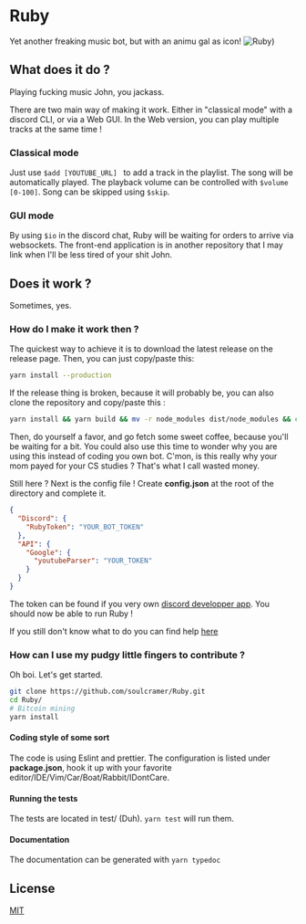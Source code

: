 # Ruby

Yet another freaking music bot, but with an animu gal as icon!
![Ruby](https://i.pinimg.com/736x/95/6a/72/956a72e128f787f1c7af24b33b485e81--rwby-rose-rwby-fanart.jpg))

## What does it do ?
Playing fucking music John, you jackass.

There are two main way of making it work. Either in "classical mode" with a discord CLI, or via a Web GUI.
In the Web version, you can play multiple tracks at the same time ! 

### Classical mode
Just use ```$add [YOUTUBE_URL] ``` to add a track in the playlist. The song will be automatically played.
The playback volume can be controlled with ```$volume [0-100]```. Song can be skipped using ```$skip```.

### GUI mode
By using ```$io``` in the discord chat, Ruby will be waiting for orders to arrive via websockets. 
The front-end application is in another repository that I may link when I'll be less tired of your
shit John.

## Does it work ?
Sometimes, yes. 

### How do I make it work then ?
The quickest way to achieve it is to download the latest release on the release page.
Then, you can just copy/paste this:
```bash
yarn install --production
```
If the release thing is broken, because it will probably be, 
you can also clone the repository and copy/paste this :
```bash
yarn install && yarn build && mv -r node_modules dist/node_modules && cd dist/ && npm prune --production
```
Then, do yourself a favor, and go fetch some sweet coffee, because you'll be waiting for a bit. 
You could also use this time to wonder why you are using this instead of coding you own bot. C'mon,
is this really why your mom payed for your CS studies ? That's what I call wasted money.

Still here ? Next is the config file ! Create **config.json** at the root of the directory and
complete it. 
```json
{
  "Discord": {
    "RubyToken": "YOUR_BOT_TOKEN"
  },
  "API": {
    "Google": {
      "youtubeParser": "YOUR_TOKEN"
    }
  }
}
``` 
The token can be found if you very own [discord developper app](https://discordapp.com/developers/applications/).
You should now be able to run Ruby !
 
If you still don't know what to do you can find help [here](https://www.autism.org.uk/services/helplines/main.aspx) 

### How can I use my pudgy little fingers to contribute ?
 
Oh boi. Let's get started.
```bash
git clone https://github.com/soulcramer/Ruby.git
cd Ruby/
# Bitcoin mining
yarn install
```
#### Coding style of some sort
The code is using Eslint and prettier. The configuration is listed under **package.json**, hook it up
with your favorite editor/IDE/Vim/Car/Boat/Rabbit/IDontCare.
 
#### Running the tests
The tests are located in test/ (Duh). `yarn test` will run them. 

#### Documentation
The documentation can be generated with `yarn typedoc`

## License
[MIT](http://opensource.org/licenses/MIT)

